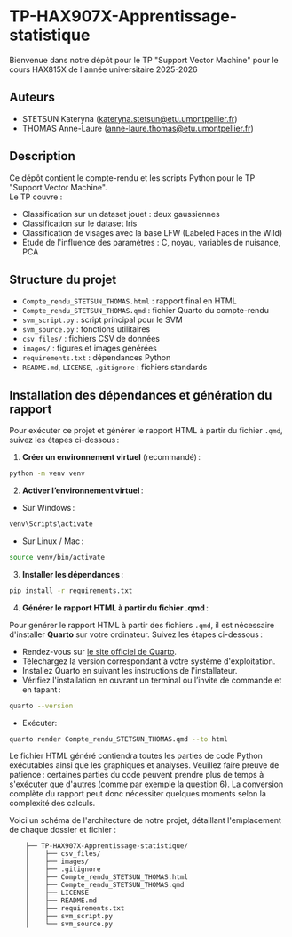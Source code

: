# TP-HAX907X-Apprentissage-statistique

Bienvenue dans notre dépôt pour le TP "Support Vector Machine" pour le cours HAX815X de l'année universitaire 2025-2026

## Auteurs
- STETSUN Kateryna (kateryna.stetsun@etu.umontpellier.fr)
- THOMAS Anne-Laure (anne-laure.thomas@etu.umontpellier.fr)

## Description
Ce dépôt contient le compte-rendu et les scripts Python pour le TP "Support Vector Machine".  
Le TP couvre :
- Classification sur un dataset jouet : deux gaussiennes
- Classification sur le dataset Iris
- Classification de visages avec la base LFW (Labeled Faces in the Wild)
- Étude de l'influence des paramètres : C, noyau, variables de nuisance, PCA

## Structure du projet
- `Compte_rendu_STETSUN_THOMAS.html` : rapport final en HTML
- `Compte_rendu_STETSUN_THOMAS.qmd` : fichier Quarto du compte-rendu
- `svm_script.py` : script principal pour le SVM
- `svm_source.py` : fonctions utilitaires
- `csv_files/` : fichiers CSV de données
- `images/` : figures et images générées
- `requirements.txt` : dépendances Python
- `README.md`, `LICENSE`, `.gitignore` : fichiers standards

## Installation des dépendances et génération du rapport

Pour exécuter ce projet et générer le rapport HTML à partir du fichier `.qmd`, suivez les étapes ci-dessous :

1. **Créer un environnement virtuel** (recommandé) :

```bash
python -m venv venv
```

2. **Activer l’environnement virtuel** :

- Sur Windows :
```bash
venv\Scripts\activate
```

- Sur Linux / Mac :
```bash
source venv/bin/activate
```

3. **Installer les dépendances** :
```bash
pip install -r requirements.txt
```

4. **Générer le rapport HTML à partir du fichier .qmd** :

Pour générer le rapport HTML à partir des fichiers `.qmd`, il est nécessaire d'installer **Quarto** sur votre ordinateur. Suivez les étapes ci-dessous :

- Rendez-vous sur [le site officiel de Quarto](https://quarto.org/docs/get-started/).
- Téléchargez la version correspondant à votre système d'exploitation.
- Installez Quarto en suivant les instructions de l'installateur.
- Vérifiez l'installation en ouvrant un terminal ou l’invite de commande et en tapant :
```bash
quarto --version
```
- Exécuter:
```bash
quarto render Compte_rendu_STETSUN_THOMAS.qmd --to html
```

Le fichier HTML généré contiendra toutes les parties de code Python exécutables ainsi que les graphiques et analyses.
Veuillez faire preuve de patience : certaines parties du code peuvent prendre plus de temps à s'exécuter que d'autres (comme par exemple la question 6). La conversion complète du rapport peut donc nécessiter quelques moments selon la complexité des calculs.

Voici un schéma de l'architecture de notre projet, détaillant l'emplacement de chaque dossier et fichier : 

```TP_SVM
    ├── TP-HAX907X-Apprentissage-statistique/
    │    ├── csv_files/
    │    ├── images/
    │    ├── .gitignore
    │    ├── Compte_rendu_STETSUN_THOMAS.html
    │    ├── Compte_rendu_STETSUN_THOMAS.qmd
    │    ├── LICENSE
    │    ├── README.md
    │    ├── requirements.txt
    │    ├── svm_script.py
    │    └── svm_source.py
```